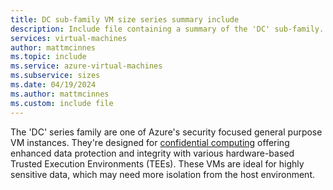 ```yaml
---
title: DC sub-family VM size series summary include
description: Include file containing a summary of the 'DC' sub-family.
services: virtual-machines
author: mattmcinnes
ms.topic: include
ms.service: azure-virtual-machines
ms.subservice: sizes
ms.date: 04/19/2024
ms.author: mattmcinnes
ms.custom: include file
---
```

The 'DC' series family are one of Azure's security focused general purpose VM instances. They're designed for [confidential computing](/azure/confidential-computing/overview-azure-products) offering enhanced data protection and integrity with various hardware-based Trusted Execution Environments (TEEs). These VMs are ideal for highly sensitive data, which may need more isolation from the host environment.
